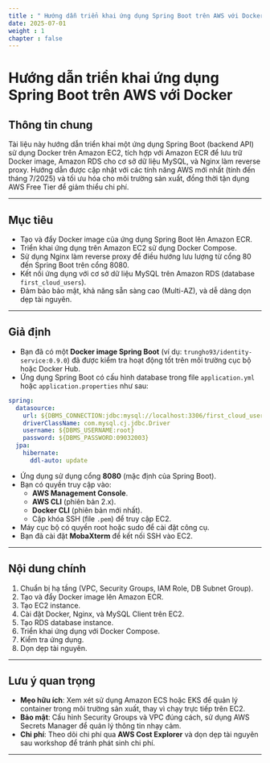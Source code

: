 ```yaml
---
title : " Hướng dẫn triển khai ứng dụng Spring Boot trên AWS với Docker"
date: 2025-07-01
weight : 1 
chapter : false
---
```


# Hướng dẫn triển khai ứng dụng Spring Boot trên AWS với Docker

## Thông tin chung

Tài liệu này hướng dẫn triển khai một ứng dụng Spring Boot (backend API) sử dụng Docker trên Amazon EC2, tích hợp với Amazon ECR để lưu trữ Docker image, Amazon RDS cho cơ sở dữ liệu MySQL, và Nginx làm reverse proxy. Hướng dẫn được cập nhật với các tính năng AWS mới nhất (tính đến tháng 7/2025) và tối ưu hóa cho môi trường sản xuất, đồng thời tận dụng AWS Free Tier để giảm thiểu chi phí.

---

## Mục tiêu

- Tạo và đẩy Docker image của ứng dụng Spring Boot lên Amazon ECR.
- Triển khai ứng dụng trên Amazon EC2 sử dụng Docker Compose.
- Sử dụng Nginx làm reverse proxy để điều hướng lưu lượng từ cổng 80 đến Spring Boot trên cổng 8080.
- Kết nối ứng dụng với cơ sở dữ liệu MySQL trên Amazon RDS (database `first_cloud_users`).
- Đảm bảo bảo mật, khả năng sẵn sàng cao (Multi-AZ), và dễ dàng dọn dẹp tài nguyên.

---

## Giả định

- Bạn đã có một **Docker image Spring Boot** (ví dụ: `trungho93/identity-service:0.9.0`) đã được kiểm tra hoạt động tốt trên môi trường cục bộ hoặc Docker Hub.
- Ứng dụng Spring Boot có cấu hình database trong file `application.yml` hoặc `application.properties` như sau:

```yaml
spring:
  datasource:
    url: ${DBMS_CONNECTION:jdbc:mysql://localhost:3306/first_cloud_users?useSSL=false&serverTimezone=UTC}
    driverClassName: com.mysql.cj.jdbc.Driver
    username: ${DBMS_USERNAME:root}
    password: ${DBMS_PASSWORD:09032003}
  jpa:
    hibernate:
      ddl-auto: update
```

- Ứng dụng sử dụng cổng **8080** (mặc định của Spring Boot).
- Bạn có quyền truy cập vào:
  - **AWS Management Console**.
  - **AWS CLI** (phiên bản 2.x).
  - **Docker CLI** (phiên bản mới nhất).
  - Cặp khóa SSH (file `.pem`) để truy cập EC2.
- Máy cục bộ có quyền root hoặc sudo để cài đặt công cụ.
- Bạn đã cài đặt **MobaXterm** để kết nối SSH vào EC2.

---

## Nội dung chính

1. Chuẩn bị hạ tầng (VPC, Security Groups, IAM Role, DB Subnet Group).
2. Tạo và đẩy Docker image lên Amazon ECR.
3. Tạo EC2 instance.
4. Cài đặt Docker, Nginx, và MySQL Client trên EC2.
5. Tạo RDS database instance.
6. Triển khai ứng dụng với Docker Compose.
7. Kiểm tra ứng dụng.
8. Dọn dẹp tài nguyên.

---

## Lưu ý quan trọng

- **Mẹo hữu ích**: Xem xét sử dụng Amazon ECS hoặc EKS để quản lý container trong môi trường sản xuất, thay vì chạy trực tiếp trên EC2.
- **Bảo mật**: Cấu hình Security Groups và VPC đúng cách, sử dụng AWS Secrets Manager để quản lý thông tin nhạy cảm.
- **Chi phí**: Theo dõi chi phí qua **AWS Cost Explorer** và dọn dẹp tài nguyên sau workshop để tránh phát sinh chi phí.

---